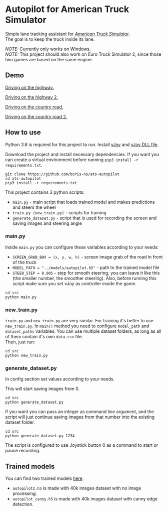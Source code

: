 # Autopilot for American Truck Simulator

Simple lane tracking assistant for [*American Truck Simulator*](https://americantrucksimulator.com/).  
The goal is to keep the truck inside its lane.

_NOTE:_ Currently only works on Windows.  
_NOTE:_ This project should also work on Euro Truck Simulator 2, since those two games are based on the same engine.

## Demo

[Driving on the highway.](https://www.youtube.com/watch?v=T43E-zY8eXM&feature=youtu.be)

[Driving on the highway 2.](https://www.youtube.com/watch?v=uimxQz_ED38&feature=youtu.be)

[Driving on the country road.](https://www.youtube.com/watch?v=BTYjUCX89eI&feature=youtu.be)

[Driving on the country road 2.](https://www.youtube.com/watch?v=2qf9IKp55QQ&feature=youtu.be)

## How to use

Python 3.6 is required for this project to run.
Install [vJoy](http://vjoystick.sourceforge.net/site/index.php/download-a-install/download) and [vJoy DLL file](https://www.dll-files.com/vjoy.dll.html).

Download the project and install necessary dependencies. If you want you can create a virtual 
environment before running ```pip3 install -r requirements.txt```.

```
git clone https://github.com/boris-ns/ats-autopilot
cd ats-autopilot
pip3 install -r requirements.txt
```

This project contains 3 python scripts: 
- ```main.py``` - main script that loads trained model and makes predictions and steers the wheel
- ```train.py (new_train.py)``` - scripts for training 
- ```generate_dataset.py``` - script that is used for recording the screen and saving images and steering angle

### main.py

Inside ```main.py``` you can configure these variables according to your needs:
- ```SCREEN_GRAB_BOX = (x, y, w, h)``` - screen image grab of the road in front of the truck
- ```MODEL_PATH = "../models/autopilot.h5"``` - path to the trained model file
- ```STEER_STEP = 0.005``` - step for smooth steering, you can leave it like this (the smaller number, the smoother steering).
Also, before running this script make sure you set vJoy as controller inside the game.  
```
cd src
python main.py
```

### new_train.py

```train.py``` and ```new_train.py``` are very similar. For training it's better to use 
```new_train.py```. In ```main()``` method you need to configure ```model_path``` and ```dataset_paths``` variables. You can use multiple dataset folders, as long as all of them contain it's own ```data.csv``` file.  
Then, just run:  
```
cd src
python new_train.py
```

### generate_dataset.py

In config section set values according to your needs. 

This will start saving images from 0.
```
cd src
python generate_dataset.py
```
If you want you can pass an integer as command line argument, and the script will just 
continue saving images from that number into the existing dataset folder.
```
cd src
python generate_dataset.py 1234
```

The script is configured to use Joystick button 0 as a command to start or pause recording.

## Trained models

You can find two trained models [here](https://drive.google.com/open?id=1tjCDPcJwzq5sHgOkz-q3fp-0RRqaCUZI).  
- ```autopilot2.h5``` is made with 40k images dataset with no image processing.
- ```autopilot_canny.h5``` is made with 40k images dataset with canny edge detection.
